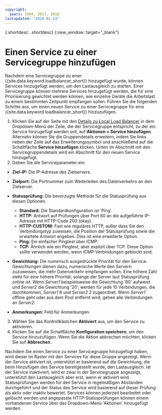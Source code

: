 ```yaml
---
copyright:
  years: 1994, 2017, 2018
lastupdated: "2018-01-23"
---
```


{:shortdesc: .shortdesc}
{:new_window: target="_blank"}

# Einen Service zu einer Servicegruppe hinzufügen

Nachdem eine Servicegruppe zu einer {{site.data.keyword.loadbalancer_short}} hinzugefügt wurde, können Services hinzugefügt werden, um den Lastausgleich zu starten. Einer Servicegruppe können mehrere Services hinzugefügt werden, die für eine Priorisierung gewichtet werden können, wie einzelne Geräte die Arbeitslast zu einem bestimmten Zeitpunkt empfangen sollen. Führen Sie die folgenden Schritte aus, um einen neuen Service zu einer Servicegruppe für eine {{site.data.keyword.loadbalancer_short}} hinzuzufügen.

1. Klicken Sie auf der Seite mit den [Details zu Local Load Balancer](view-all-load-balancers.html) in dem Dropdown-Menü der Zeile, die der Servicegruppe entspricht, zu der ein Service hinzugefügt werden soll, auf **Aktionen > Service hinzufügen**. Alternativ können Sie die Gruppendetails erweitern, indem Sie links neben der Zeile auf das Erweiterungssymbol und anschließend auf die Schaltfläche **Service hinzufügen** klicken. Unten im Abschnitt mit den Servicegruppendetails wird ein Abschnitt für den neuen Service hinzugefügt.
2. Geben Sie die Serviceparameter ein:
  - **Ziel-IP:** Die IP-Adresse des Zielservers.
  - **Zielport:** Die Portnummer zum Weiterleiten des Datenverkehrs an den Zielserver.
  - **Statusprüfung:** Die bevorzugte Methode für die Statusprüfung aus diesen Optionen.

     - **Standard:** Die Standardkonfiguration ist 'Ping'.
     - **HTTP:** Antwort auf Prüfungen über Port 80 an die aufgeführte IP-Adresse mit HTTP-Code 200 (okay).
     - **HTTP-CUSTOM:** Fast wie reguläres HTTP, außer dass Sie den Verbindungstyp zuweisen, die Position der Statusprüfung sowie die erwartete Antwort angeben. Dies ist eine erweiterte Option.
     - **Ping:** Ein einfacher Pingtest über ICMP.
     - **TCP:** Ähnlich wie ein Pingtest, aber explizit über TCP. Diese Option sollte verwendet werden, wenn ICMP-Verbindungen geblockt sind.
  - **Gewichtung:** Die numerisch ausgedrückte Priorität für den Service. Gewichtungen dienen dazu, numerische Werte den Servern zuzuweisen, die mehr Datenverkehr empfangen sollen. Eine höhere Zahl steht für eine höhere Priorität, solange der Server laut Statusprüfung online ist. Wenn _Server1_ beispielsweise die Gewichtung '80' aufweist und _Server2_ die Gewichtung '20', werden für jede 10 Verbindungen, die durchkommen, _Server1_ 8 und _Server2_ 2 zugeordnet. Wenn _Server1_ offline geht oder aus dem Pool entfernt wird, gehen alle Verbindungen an _Server2_.
  - **Anmerkungen:** Feld für Anmerkungen.
3. Wählen Sie das Kontrollkästchen **Aktiviert** aus, um den Service zu aktivieren.
4. Klicken Sie auf die Schaltfläche **Konfiguration speichern**, um den Service hinzuzufügen. Wenn Sie die Aktion abbrechen möchten, klicken Sie auf **Abbrechen**.

Nachdem Sie einen Service zu einer Servicegruppe hinzugefügt haben, wird dieser im Raster mit den Services für diese Gruppe angezeigt. Wenn der Service aktiviert ist, unterstützt er basierend auf die Gewichtung, die beim Hinzufügen des Service bereitgestellt wurde, den Lastausgleich. Ist der Service inaktiviert, wird er zwar in der Servicegruppe angezeigt, unterstützt den Lastausgleich aber erst, wenn er aktiviert wird. Statusprüfungen werden für den Service in regelmäßigen Abständen durchgeführt und der Status des Service wird basierend auf dieser Prüfung als aktiv oder inaktiv bewertet. Services können jederzeit bearbeitet oder gelöscht werden und angepasste HTTP-Statusprüfungen können einem vorhandenen Service über das Dropdown-Menü 'Aktionen' hinzugefügt werden.
